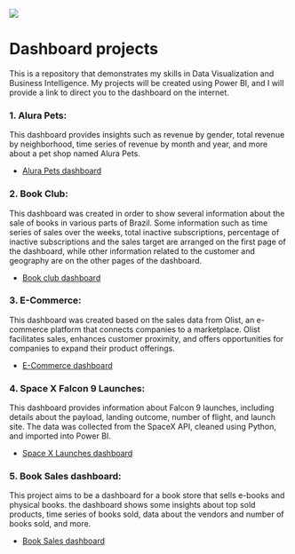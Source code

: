 ![](https://c.pxhere.com/photos/64/d3/adults_business_coffee_colleagues_communication_computer_conference_connection-1563443.jpg!d)

# Dashboard projects

This is a repository that demonstrates my skills in Data Visualization and Business Intelligence. My projects will be created using Power BI, and I will provide a link to direct you to the dashboard on the internet.

### 1. Alura Pets:
   
   This dashboard provides insights such as revenue by gender, total revenue by neighborhood, time series of revenue by month and year, and more about a pet shop named Alura Pets.
   
  - [Alura Pets dashboard](https://app.powerbi.com/view?r=eyJrIjoiYWEyYzcyOTctNzAxNy00ODQzLTliNWQtZTY5ZjA5YThmMjc4IiwidCI6IjQwZDc5YzUxLWFkYzAtNDliNC04YWRiLTM1NjE2YzUzMTc2YiJ9)
  
### 2. Book Club:

   This dashboard was created in order to show several information about the sale of books in various parts of Brazil. Some information such as time series of sales over the weeks, total inactive subscriptions, percentage of inactive subscriptions and the sales target are arranged on the first page of the dashboard, while other information related to the customer and geography are on the other pages of the dashboard.

   - [Book club dashboard](https://app.powerbi.com/view?r=eyJrIjoiZDc0MmJlZGYtNjIyYy00YmQxLWJjNWQtYWYyNjBkZjJjNWI1IiwidCI6IjQwZDc5YzUxLWFkYzAtNDliNC04YWRiLTM1NjE2YzUzMTc2YiJ9)

### 3. E-Commerce:
   This dashboard was created based on the sales data from Olist, an e-commerce platform that connects companies to a marketplace. Olist facilitates sales, enhances customer proximity, and offers opportunities for companies to expand their product offerings.
   
   - [E-Commerce dashboard](https://app.powerbi.com/view?r=eyJrIjoiODMxZWVhYjAtZmZkYi00MjliLWJhZmItZTlmMjg1YTk5M2IzIiwidCI6IjQwZDc5YzUxLWFkYzAtNDliNC04YWRiLTM1NjE2YzUzMTc2YiJ9)

### 4. Space X Falcon 9 Launches:
   This dashboard provides information about Falcon 9 launches, including details about the payload, landing outcome, number of flight, and launch site. The data was collected from the SpaceX API, cleaned using Python, and imported into Power BI.
      
   - [Space X Launches dashboard](https://app.powerbi.com/view?r=eyJrIjoiMmM1NjllYzItNTU5Zi00MzMyLTgyMDAtYjU4MDNlMzdhMTA3IiwidCI6IjQwZDc5YzUxLWFkYzAtNDliNC04YWRiLTM1NjE2YzUzMTc2YiJ9&pageName=ReportSection6a5b9e380e716146f9ca)

### 5. Book Sales dashboard:
   This project aims to be a dashboard for a book store that sells e-books and physical books. the dashboard shows some insights about top sold products, time series of books sold, data about the vendors and number of books sold, and more.

   - [Book Sales dashboard](https://app.powerbi.com/view?r=eyJrIjoiNTRkZDc2NzAtZDQ2Yi00ZGQyLTlmNDEtZjY4NTM5YmJlMDc3IiwidCI6IjQwZDc5YzUxLWFkYzAtNDliNC04YWRiLTM1NjE2YzUzMTc2YiJ9)
   
